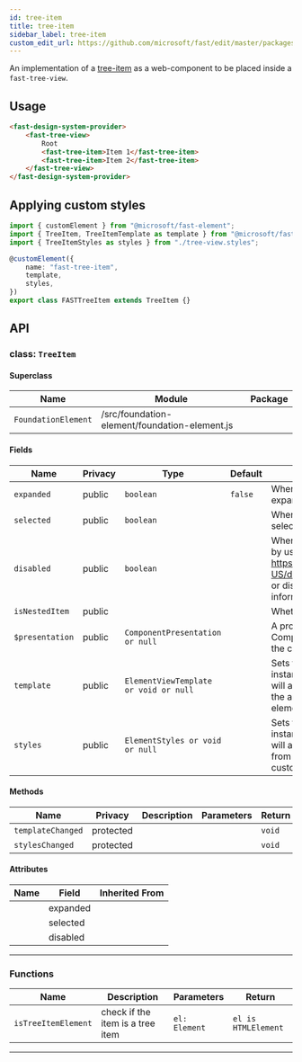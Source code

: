 ```yaml
---
id: tree-item
title: tree-item
sidebar_label: tree-item
custom_edit_url: https://github.com/microsoft/fast/edit/master/packages/web-components/fast-foundation/src/tree-item/README.md
---
```


An implementation of a [tree-item](https://w3c.github.io/aria/#treeitem) as a web-component to be placed inside a `fast-tree-view`.

## Usage

```html live
<fast-design-system-provider>
    <fast-tree-view>
        Root
        <fast-tree-item>Item 1</fast-tree-item>
        <fast-tree-item>Item 2</fast-tree-item>
    </fast-tree-view>
</fast-design-system-provider>
```

## Applying custom styles

```ts
import { customElement } from "@microsoft/fast-element";
import { TreeItem, TreeItemTemplate as template } from "@microsoft/fast-foundation";
import { TreeItemStyles as styles } from "./tree-view.styles";

@customElement({
    name: "fast-tree-item",
    template,
    styles,
})
export class FASTTreeItem extends TreeItem {}
```

## API



### class: `TreeItem`

#### Superclass

| Name                | Module                                        | Package |
| ------------------- | --------------------------------------------- | ------- |
| `FoundationElement` | /src/foundation-element/foundation-element.js |         |

#### Fields

| Name            | Privacy | Type                                  | Default | Description                                                                                                                                                                               | Inherited From    |
| --------------- | ------- | ------------------------------------- | ------- | ----------------------------------------------------------------------------------------------------------------------------------------------------------------------------------------- | ----------------- |
| `expanded`      | public  | `boolean`                             | `false` | When true, the control will be appear expanded by user interaction.                                                                                                                       |                   |
| `selected`      | public  | `boolean`                             |         | When true, the control will appear selected by user interaction.                                                                                                                          |                   |
| `disabled`      | public  | `boolean`                             |         | When true, the control will be immutable by user interaction. See https://developer.mozilla.org/en-US/docs/Web/HTML/Attributes/disabled or disabled HTML attribute for more information. |                   |
| `isNestedItem`  | public  |                                       |         | Whether the tree is nested                                                                                                                                                                |                   |
| `$presentation` | public  | `ComponentPresentation or null`       |         | A property which resolves the ComponentPresentation instance for the current component.                                                                                                   | FoundationElement |
| `template`      | public  | `ElementViewTemplate or void or null` |         | Sets the template of the element instance. When undefined, the element will attempt to resolve the template from the associated presentation or custom element definition.                | FoundationElement |
| `styles`        | public  | `ElementStyles or void or null`       |         | Sets the default styles for the element instance. When undefined, the element will attempt to resolve default styles from the associated presentation or custom element definition.       | FoundationElement |

#### Methods

| Name              | Privacy   | Description | Parameters | Return | Inherited From    |
| ----------------- | --------- | ----------- | ---------- | ------ | ----------------- |
| `templateChanged` | protected |             |            | `void` | FoundationElement |
| `stylesChanged`   | protected |             |            | `void` | FoundationElement |

#### Attributes

| Name | Field    | Inherited From |
| ---- | -------- | -------------- |
|      | expanded |                |
|      | selected |                |
|      | disabled |                |

<hr/>

### Functions

| Name                | Description                      | Parameters    | Return              |
| ------------------- | -------------------------------- | ------------- | ------------------- |
| `isTreeItemElement` | check if the item is a tree item | `el: Element` | `el is HTMLElement` |

<hr/>


